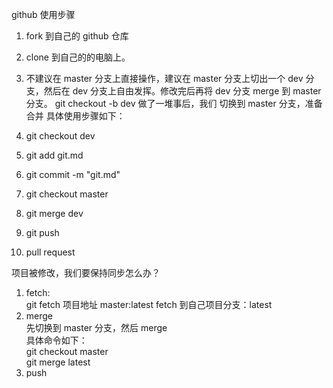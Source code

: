github 使用步骤

1. fork 到自己的 github 仓库
2. clone 到自己的的电脑上。
3. 不建议在 master 分支上直接操作，建议在 master 分支上切出一个 dev 分支，然后在 dev 分支上自由发挥。修改完后再将 dev 分支 merge 到 master 分支。
 git checkout -b dev
 做了一堆事后，我们 切换到 master 分支，准备合并
 具体使用步骤如下：
  1. git checkout dev
  2. git add git.md
  3. git commit -m "git.md"
  4. git checkout master
  5. git merge dev

4. git push
5. pull request

项目被修改，我们要保持同步怎么办？
1. fetch:   
git fetch 项目地址 master:latest 
fetch 到自己项目分支：latest  
2. merge  
先切换到 master 分支，然后 merge  
具体命令如下：  
git checkout master  
git merge latest  
3. push  
